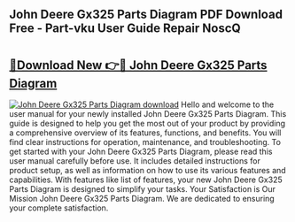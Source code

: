 ## John Deere Gx325 Parts Diagram PDF Download Free - Part-vku User Guide Repair NoscQ

# <h2><a href="http://dficv4.blite.top/?on=John+Deere+Gx325+Parts+Diagram">🔗Download New 👉🔴 John Deere Gx325 Parts Diagram</a></h2>

[![John Deere Gx325 Parts Diagram download](https://i.imgur.com/lujVjoI.png)](http://dficv4.blite.top/?on=John+Deere+Gx325+Parts+Diagram)
Hello and welcome to the user manual for your newly installed John Deere Gx325 Parts Diagram. This guide is designed to help you get the most out of your product by providing a comprehensive overview of its features, functions, and benefits. You will find clear instructions for operation, maintenance, and troubleshooting. To get started with your John Deere Gx325 Parts Diagram, please read this user manual carefully before use. It includes detailed instructions for product setup, as well as information on how to use its various features and capabilities. With features like list of features, your new John Deere Gx325 Parts Diagram is designed to simplify your tasks. Your Satisfaction is Our Mission John Deere Gx325 Parts Diagram. We are dedicated to ensuring your complete satisfaction.

